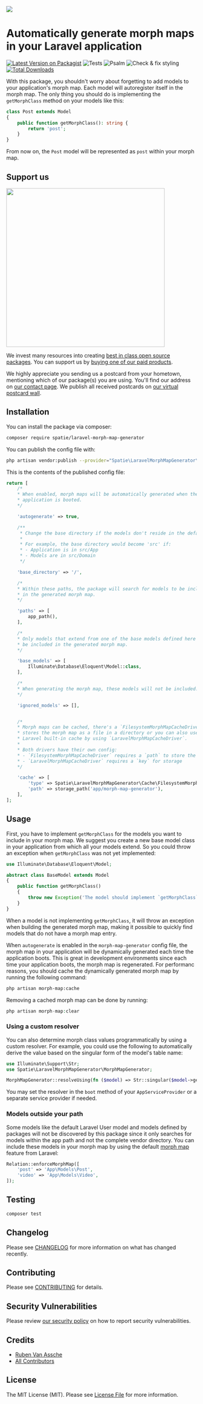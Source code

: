 
[<img src="https://github-ads.s3.eu-central-1.amazonaws.com/support-ukraine.svg?t=1" />](https://supportukrainenow.org)

# Automatically generate morph maps in your Laravel application

[![Latest Version on Packagist](https://img.shields.io/packagist/v/spatie/laravel-morph-map-generator.svg?style=flat-square)](https://packagist.org/packages/spatie/laravel-morph-map-generator)
![Tests](https://github.com/spatie/laravel-morph-map-generator/workflows/Tests/badge.svg)
![Psalm](https://github.com/spatie/laravel-morph-map-generator/workflows/Psalm/badge.svg)
![Check & fix styling](https://github.com/spatie/laravel-morph-map-generator/workflows/Check%20&%20fix%20styling/badge.svg)
[![Total Downloads](https://img.shields.io/packagist/dt/spatie/laravel-morph-map-generator.svg?style=flat-square)](https://packagist.org/packages/spatie/laravel-morph-map-generator)

With this package, you shouldn't worry about forgetting to add models to your application's morph map. Each model will autoregister itself in the morph map. The only thing you should do is implementing the `getMorphClass` method on your models like this:

```php
class Post extends Model
{
    public function getMorphClass(): string {
        return 'post';
    }
}
```

From now on, the `Post` model will be represented as `post` within your morph map.

## Support us

[<img src="https://github-ads.s3.eu-central-1.amazonaws.com/laravel-morph-map-generator.jpg?t=1" width="419px" />](https://spatie.be/github-ad-click/laravel-morph-map-generator)

We invest many resources into creating [best in class open source packages](https://spatie.be/open-source). You can support us by [buying one of our paid products](https://spatie.be/open-source/support-us).

We highly appreciate you sending us a postcard from your hometown, mentioning which of our package(s) you are using. You'll find our address on [our contact page](https://spatie.be/about-us). We publish all received postcards on [our virtual postcard wall](https://spatie.be/open-source/postcards).

## Installation

You can install the package via composer:

```bash
composer require spatie/laravel-morph-map-generator
```

You can publish the config file with:

```bash
php artisan vendor:publish --provider="Spatie\LaravelMorphMapGenerator\MorphMapGeneratorServiceProvider" --tag="config"
```

This is the contents of the published config file:

```php
return [
    /*
    * When enabled, morph maps will be automatically generated when the
    * application is booted.
    */

    'autogenerate' => true,

    /**
     * Change the base directory if the models don't reside in the default App namespace.
     *
     * For example, the base directory would become 'src' if:
     * - Application is in src/App
     * - Models are in src/Domain
     */

    'base_directory' => '/',

    /*
    * Within these paths, the package will search for models to be included
    * in the generated morph map.
    */

    'paths' => [
        app_path(),
    ],

    /*
    * Only models that extend from one of the base models defined here will
    * be included in the generated morph map.
    */

    'base_models' => [
        Illuminate\Database\Eloquent\Model::class,
    ],

    /*
    * When generating the morph map, these models will not be included.
    */

    'ignored_models' => [],


    /*
    * Morph maps can be cached, there's a `FilesystemMorphMapCacheDriver` which
    * stores the morph map as a file in a directory or you can also use the
    * Laravel built-in cache by using `LaravelMorphMapCacheDriver`.
    *
    * Both drivers have their own config:
    * - `FilesystemMorphMapCacheDriver` requires a `path` to store the file
    * - `LaravelMorphMapCacheDriver` requires a `key` for storage
    */

    'cache' => [
        'type' => Spatie\LaravelMorphMapGenerator\Cache\FilesystemMorphMapCacheDriver::class,
        'path' => storage_path('app/morph-map-generator'),
    ],
];
```

## Usage

First, you have to implement `getMorphClass` for the models you want to include in your morph map. We suggest you create a new base model class in your application from which all your models extend. So you could throw an exception when `getMorphClass` was not yet implemented:

```php
use Illuminate\Database\Eloquent\Model;

abstract class BaseModel extends Model
{
    public function getMorphClass()
    {
        throw new Exception('The model should implement `getMorphClass`');
    }
}
```

When a model is not implementing `getMorphClass`, it will throw an exception when building the generated morph map, making it possible to quickly find models that do not have a morph map entry.

When `autogenerate` is enabled in the `morph-map-generator` config file, the morph map in your application will be dynamically generated each time the application boots. This is great in development environments since each time your application boots, the morph map is regenerated. For performanc reasons, you should cache the dynamically generated morph map by running the following command:

```bash
php artisan morph-map:cache
```

Removing a cached morph map can be done by running:

```php
php artisan morph-map:clear
```

### Using a custom resolver

You can also determine morph class values programmatically by using a custom resolver. For example, you could use the following to automatically derive the value based on the singular form of the model's table name:

```php
use Illuminate\Support\Str;
use Spatie\LaravelMorphMapGenerator\MorphMapGenerator;

MorphMapGenerator::resolveUsing(fn ($model) => Str::singular($model->getTable()));
```

You may set the resolver in the `boot` method of your `AppServiceProvider` or a separate service provider if needed.

### Models outside your path

Some models like the default Laravel User model and models defined by packages will not be discovered by this package since it only searches for models within the app path and not the complete vendor directory. You can include these models in your morph map by using the default [morph map](https://laravel.com/docs/9.x/eloquent-relationships#custom-polymorphic-types) feature from Laravel:

```php
Relation::enforceMorphMap([
    'post' => 'App\Models\Post',
    'video' => 'App\Models\Video',
]);
```

## Testing

``` bash
composer test
```

## Changelog

Please see [CHANGELOG](CHANGELOG.md) for more information on what has changed recently.

## Contributing

Please see [CONTRIBUTING](https://github.com/spatie/.github/blob/main/CONTRIBUTING.md) for details.

## Security Vulnerabilities

Please review [our security policy](../../security/policy) on how to report security vulnerabilities.

## Credits

- [Ruben Van Assche](https://github.com/rubenvanassche)
- [All Contributors](../../contributors)

## License

The MIT License (MIT). Please see [License File](LICENSE.md) for more information.
